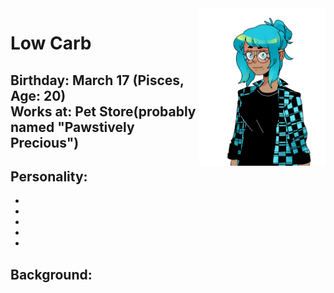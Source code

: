 <img src= "https://github.com/Pixelmation/Monster_Chan/blob/master/Images/low_carb.png" width = 40% height = 40% align = "right">

<h1>
  Low Carb
</h1>

<h2>
  Birthday: March 17 (Pisces, Age: 20)<br>
  Works at: Pet Store(probably named "Pawstively Precious")
</h2>

<h2>
  Personality:
</h2>

<ul>
  <li></li>
  <li></li>
  <li></li>
  <li></li>
  <li></li>
</ul>

<h2>
  Background:
</h2>
